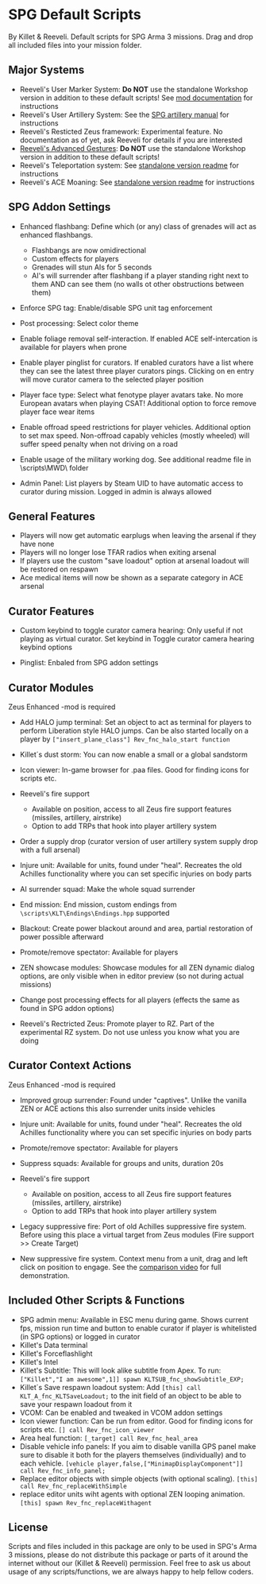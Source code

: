 # SPG Default Scripts

By Killet & Reeveli. Default scripts for SPG Arma 3 missions. Drag and drop all included files into your mission folder.

## Major Systems

 - Reeveli's User Marker System: **Do NOT** use the standalone Workshop version in addition to these default scripts! See [mod documentation](https://docs.google.com/document/d/1v2NwtL5S1k7O54kIimPlOhjQqLtxF0DVTB81fbSFIBk) for instructions
 - Reeveli's User Artillery System: See the [SPG artillery manual](https://docs.google.com/document/d/1BdlAftkMrQUzYFo9iGOmSjMFkSRXW_wHvGLC8H2S5rc) for instructions
 - Reeveli's Resticted Zeus framework: Experimental feature. No documentation as of yet, ask Reeveli for details if you are interested
 - [Reeveli's Advanced Gestures](https://steamcommunity.com/sharedfiles/filedetails/?id=2809634827): **Do NOT** use the standalone Workshop version in addition to these default scripts!
 - Reeveli's Teleportation system: See [standalone version readme](https://github.com/Reeveli/Reevelis-Teleportation#reevelis-teleportation-system) for instructions
 - Reeveli's ACE Moaning: See [standalone version readme](https://github.com/Reeveli/Reevelis-ACE-moaning#reevelis-ace-moaning) for instructions

## SPG Addon Settings

 - Enhanced flashbang: Define which (or any) class of grenades will act as enhanced flashbangs.
 
 	- Flashbangs are now omidirectional
	-	Custom effects for players
	-	Grenades will stun AIs for 5 seconds
	-	AI's will surrender after flashbang if a player standing right next to them AND can see them (no walls ot other obstructions between them)
	
 - Enforce SPG tag: Enable/disable SPG unit tag enforcement
 - Post processing: Select color theme
 - Enable foliage removal self-interaction. If enabled ACE self-intercation is available for players when prone
 - Enable player pinglist for curators. If enabled curators have a list where they can see the latest three player curators pings. Clicking on en entry will move curator camera to the selected player position
 - Player face type: Select what fenotype player avatars take. No more European avatars when playing CSAT! Additional option to force remove player face wear items
 - Enable offroad speed restrictions for player vehicles. Additional option to set max speed. Non-offroad capably vehicles (mostly wheeled) will suffer speed penalty when not driving on a road
 - Enable usage of the military working dog. See additional readme file in \scripts\MWD\ folder
 - Admin Panel: List players by Steam UID to have automatic access to curator during mission. Logged in admin is always allowed

## General Features

 - Players will now get automatic earplugs when leaving the arsenal if they have none
 - Players will no longer lose TFAR radios when exiting arsenal
 - If players use the custom "save loadout" option at arsenal loadout will be restored on respawn
 - Ace medical items will now be shown as a separate category in ACE arsenal
 
 
## Curator Features

 - Custom keybind to toggle curator camera hearing: Only useful if not playing as virtual curator. Set keybind in Toggle curator camera hearing keybind options
 
 - Pinglist: Enbaled from SPG addon settings
 
## Curator Modules
Zeus Enhanced -mod is required
 - Add HALO jump terminal: Set an object to act as terminal for players to perform Liberation style HALO jumps. Can be also started locally on a player by `["insert_plane_class"] Rev_fnc_halo_start function`
 
 - Killet´s dust storm: You can now enable a small or a global sandstorm
 - Icon viewer: In-game browser for .paa files. Good for finding icons for scripts etc.
 
 - Reeveli's fire support
	 - Available on position, access to all Zeus fire support features (missiles, artillery, airstrike)
	 - Option to add TRPs that hook into player artillery system
 
 - Order a supply drop (curator version of user artillery system supply drop with a full arsenal)
 - Injure unit: Available for units, found under "heal". Recreates the old Achilles functionality where you can set specific injuries on body parts
 - AI surrender squad: Make the whole squad surrender
 - End mission: End mission, custom endings from `\scripts\KLT\Endings\Endings.hpp` supported
 - Blackout: Create power blackout around and area, partial restoration of power possible afterward
 - Promote/remove spectator: Available for players
 - ZEN showcase modules: Showcase modules for all ZEN dynamic dialog options, are only visible when in editor preview (so not during actual missions)
 - Change post processing effects for all players (effects the same as found in SPG addon options)
 - Reeveli's Rectricted Zeus: Promote player to RZ. Part of the experimental RZ system. Do not use unless you know what you are doing


## Curator Context Actions
Zeus Enhanced -mod is required

 - Improved group surrender: Found under "captives". Unlike the vanilla ZEN or ACE actions this also surrender units inside vehicles
 
 - Injure unit: Available for units, found under "heal". Recreates the old Achilles functionality where you can set specific injuries on body parts
 - Promote/remove spectator: Available for players
 - Suppress squads: Available for groups and units, duration 20s
 - Reeveli's fire support
	 - Available on position, access to all Zeus fire support features (missiles, artillery, airstrike)
	 - Option to add TRPs that hook into player artillery system
 - Legacy suppressive fire: Port of old Achilles suppressive fire system. Before using this place a virtual target from Zeus modules (Fire support >> Create Target)
 - New suppressive fire system. Context menu from a unit, drag and left click on position to engage. See the [comparison video](https://youtu.be/JEYg0frZupA) for full demonstration.

## Included Other Scripts & Functions

 - SPG admin menu: Available in ESC menu during game. Shows current fps, mission run time and button to enable curator if player is whitelisted (in SPG options) or logged in curator
 - Killet's Data terminal
 - Killet's Forceflashlight
 - Killet's Intel
 - Killet's Subtitle: This will look alike subtitle from Apex. To run: `["Killet","I am awesome",1]] spawn KLTSUB_fnc_showSubtitle_EXP;`
 - Killet´s Save respawn loadout system: Add `[this] call KLT_A_fnc_KLTSaveLoadout;` to the init field of an object to be able to save your respawn loadout from it
 - VCOM: Can be enabled and tweaked in VCOM addon settings
 - Icon viewer function: Can be run from editor. Good for finding icons for scripts etc. `[] call Rev_fnc_icon_viewer`
 - Area heal function: `[_target] call Rev_fnc_heal_area`
 - Disable vehicle info panels: If you aim to disable vanilla GPS panel make sure to disable it both for the players themselves (individually) and to each vehicle. `[vehicle player,false,["MinimapDisplayComponent"]] call Rev_fnc_info_panel;`
 - Replace editor objects with simple objects (with optional scaling). `[this] call Rev_fnc_replaceWithSimple`
 - replace editor units wiht agents with optional ZEN looping animation. `[this] spawn Rev_fnc_replaceWithagent`



## License
Scripts and files included in this package are only to be used in SPG's Arma 3 missions, please do not distribute this package or parts of it around the internet without our (Killet & Reeveli) permission. Feel free to ask us about usage of any scripts/functions, we are always happy to help fellow coders.
